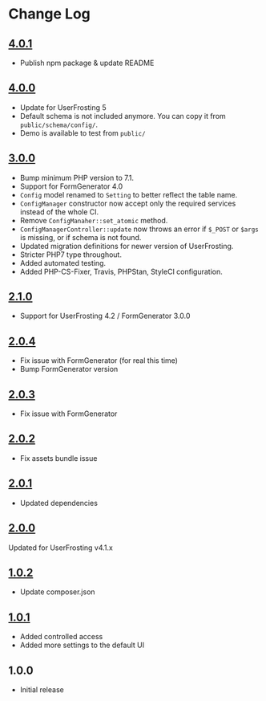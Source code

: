 # Change Log

## [4.0.1](https://github.com/lcharette/UF_ConfigManager/compare/4.0.0...4.0.1)
- Publish npm package & update README

## [4.0.0](https://github.com/lcharette/UF_ConfigManager/compare/3.0.0...4.0.0)
- Update for UserFrosting 5
- Default schema is not included anymore. You can copy it from `public/schema/config/`. 
- Demo is available to test from `public/`

## [3.0.0]
- Bump minimum PHP version to 7.1.
- Support for FormGenerator 4.0
- `Config` model renamed to `Setting` to better reflect the table name.
- `ConfigManager` constructor now accept only the required services instead of the whole CI.
- Remove `ConfigManaher::set_atomic` method.
- `ConfigManagerController::update` now throws an error if `$_POST` or `$args` is missing, or if schema is not found.
- Updated migration definitions for newer version of UserFrosting.
- Stricter PHP7 type throughout.
- Added automated testing.
- Added PHP-CS-Fixer, Travis, PHPStan, StyleCI configuration.

## [2.1.0]
- Support for UserFrosting 4.2 / FormGenerator 3.0.0

## [2.0.4]
- Fix issue with FormGenerator (for real this time)
- Bump FormGenerator version

## [2.0.3]
- Fix issue with FormGenerator

## [2.0.2]
- Fix assets bundle issue

## [2.0.1]
- Updated dependencies

## [2.0.0]
Updated for UserFrosting v4.1.x

## [1.0.2]
- Update composer.json

## [1.0.1]
- Added controlled access
- Added more settings to the default UI

## 1.0.0
- Initial release

[3.0.0]: https://github.com/lcharette/UF_ConfigManager/compare/2.1.0...3.0.0
[2.1.0]: https://github.com/lcharette/UF_ConfigManager/compare/2.0.4...2.1.0
[2.0.4]: https://github.com/lcharette/UF_ConfigManager/compare/2.0.3...2.0.4
[2.0.3]: https://github.com/lcharette/UF_ConfigManager/compare/2.0.2...2.0.3
[2.0.2]: https://github.com/lcharette/UF_ConfigManager/compare/2.0.1...2.0.2
[2.0.1]: https://github.com/lcharette/UF_ConfigManager/compare/2.0.0...2.0.1
[2.0.0]: https://github.com/lcharette/UF_ConfigManager/compare/1.0.2...2.0.0
[1.0.2]: https://github.com/lcharette/UF_ConfigManager/compare/1.0.1...1.0.2
[1.0.1]: https://github.com/lcharette/UF_ConfigManager/compare/1.0.0...1.0.1
